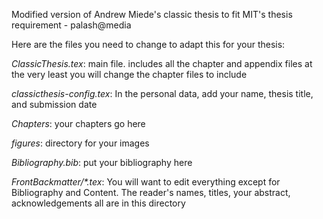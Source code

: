 Modified version of Andrew Miede's classic thesis to fit MIT's thesis requirement - palash@media


Here are the files you need to change to adapt this for your thesis:

*ClassicThesis.tex*: main file. includes all the chapter and appendix files at 
the very least you will change the chapter files to include

*classicthesis-config.tex*: In the personal data, add your name,  thesis title, 
and submission date

*Chapters*: your chapters go here

*figures*: directory for your images

*Bibliography.bib*: put your bibliography here

*FrontBackmatter/\*.tex*: You will want to edit everything except for Bibliography 
and Content. The reader's names, titles, your abstract, acknowledgements all are in 
this directory

